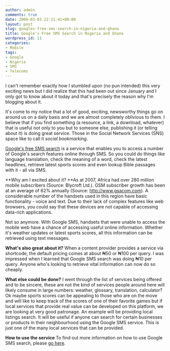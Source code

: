 ```yaml
---
author: admin
comments: true
date: 2009-03-03 22:11:41+00:00
layout: post
slug: googles-free-sms-search-in-nigeria-and-ghana
title: Google's Free SMS Search in Nigeria and Ghana
wordpress_id: 11
categories:
- Mobile
tags:
- Google
- Nigeria
- SMS
- Telecoms
---
```


I can't remember exactly how I stumbled upon (no pun intended) this very exciting news but I did realize that this had been out since January and I only got to know about it today and that's precisely the reason why I'm blogging about it.

It's come to my notice that a lot of good, exciting, newsworthy things go on around us on a daily basis and we are almost completely oblivious to them. I believe that if you find something (a resource, a link, a download, whatever) that is useful not only to you but to someone else, publishing it (or telling about it) is doing great service. Those in the Social Network Services (SNS) space like to call it _social bookmarking_.

[Google's free SMS search](http://google-africa.blogspot.com/2009/01/making-information-more-accessible-in.html) is a service that enables you to access a number of Google's search features online through SMS. So you could do things like language translation, check the meaning of a word, check the latest headlines, retrieve latest sports scores and even lookup Bible passages with it - all via SMS.

**Why am I excited about it?
**As at 2007, Africa had over 280 million mobile subscribers (Source: Blycroft Ltd.). GSM subscriber growth has been at an average of 62% annually (Source: http://www.gsacom.com). A considerable number of the handsets used in this region have basic functionality - voice and text. Due to their lack of complex features like web browsers, you could say that these devices are not capable of accessing data-rich applications.

Not so anymore. With Google SMS, handsets that were unable to access the mobile web have a chance of accessing useful online information. Whether it's weather updates or latest sports scores, all this information can be retrieved using text messages.

**What's also great about it?**
When a content provider provides a service via shortcode, the default pricing comes at about ₦50 or ₦100 per query. I was impressed when I learned that Google SMS search was doing ₦10 per query. Anyone who's looking to retrieve vital information can now do so cheaply.

**What else could be done?**
I went through the list of services being offered and to be sincere, these are not the kind of services people around here will likely consume in large numbers: weather, glossary, translation, calculator? Ok maybe sports scores can be appealing to those who are on the move and will like to keep track of the scores of one of their favorite games but if local services that provide real value can be developed on this platform, we are looking at very good patronage. An example will be providing local listings search. It will be useful if anyone can search for certain businesses or products in their neighbourhood using the Google SMS service. This is just one of the many local services that can be provided.

**How to use the service**
To find out more information on how to use Google SMS search, please [go here](http://www.google.com.ng/mobile/default/sms.html).
